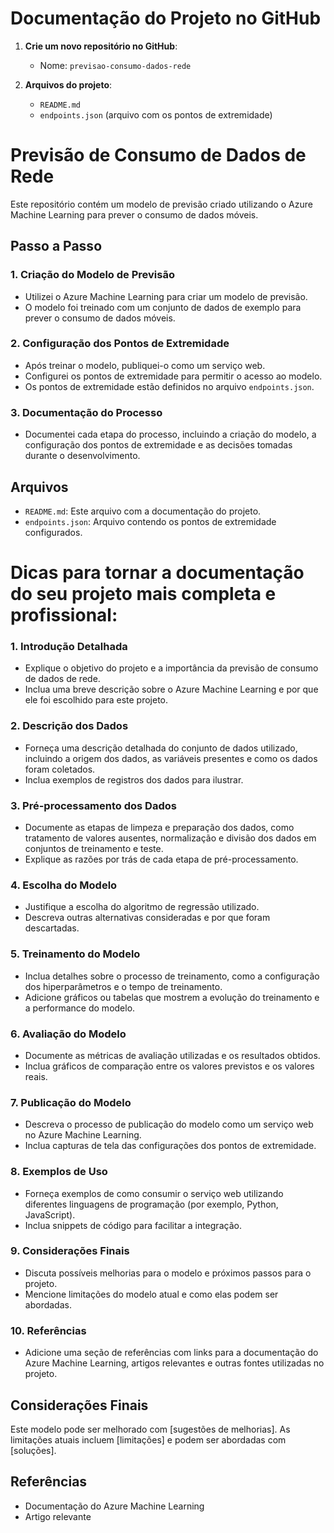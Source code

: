# Documentação do Projeto no GitHub

1. **Crie um novo repositório no GitHub**:
   - Nome: `previsao-consumo-dados-rede`

2. **Arquivos do projeto**:
   - `README.md`
   - `endpoints.json` (arquivo com os pontos de extremidade)

# Previsão de Consumo de Dados de Rede

Este repositório contém um modelo de previsão criado utilizando o Azure Machine Learning para prever o consumo de dados móveis.

## Passo a Passo

### 1. Criação do Modelo de Previsão

- Utilizei o Azure Machine Learning para criar um modelo de previsão.
- O modelo foi treinado com um conjunto de dados de exemplo para prever o consumo de dados móveis.

### 2. Configuração dos Pontos de Extremidade

- Após treinar o modelo, publiquei-o como um serviço web.
- Configurei os pontos de extremidade para permitir o acesso ao modelo.
- Os pontos de extremidade estão definidos no arquivo `endpoints.json`.

### 3. Documentação do Processo

- Documentei cada etapa do processo, incluindo a criação do modelo, a configuração dos pontos de extremidade e as decisões tomadas durante o desenvolvimento.

## Arquivos

- `README.md`: Este arquivo com a documentação do projeto.
- `endpoints.json`: Arquivo contendo os pontos de extremidade configurados.




# Dicas para tornar a documentação do seu projeto mais completa e profissional:

### 1. **Introdução Detalhada**
   - Explique o objetivo do projeto e a importância da previsão de consumo de dados de rede.
   - Inclua uma breve descrição sobre o Azure Machine Learning e por que ele foi escolhido para este projeto.

### 2. **Descrição dos Dados**
   - Forneça uma descrição detalhada do conjunto de dados utilizado, incluindo a origem dos dados, as variáveis presentes e como os dados foram coletados.
   - Inclua exemplos de registros dos dados para ilustrar.

### 3. **Pré-processamento dos Dados**
   - Documente as etapas de limpeza e preparação dos dados, como tratamento de valores ausentes, normalização e divisão dos dados em conjuntos de treinamento e teste.
   - Explique as razões por trás de cada etapa de pré-processamento.

### 4. **Escolha do Modelo**
   - Justifique a escolha do algoritmo de regressão utilizado.
   - Descreva outras alternativas consideradas e por que foram descartadas.

### 5. **Treinamento do Modelo**
   - Inclua detalhes sobre o processo de treinamento, como a configuração dos hiperparâmetros e o tempo de treinamento.
   - Adicione gráficos ou tabelas que mostrem a evolução do treinamento e a performance do modelo.

### 6. **Avaliação do Modelo**
   - Documente as métricas de avaliação utilizadas e os resultados obtidos.
   - Inclua gráficos de comparação entre os valores previstos e os valores reais.

### 7. **Publicação do Modelo**
   - Descreva o processo de publicação do modelo como um serviço web no Azure Machine Learning.
   - Inclua capturas de tela das configurações dos pontos de extremidade.

### 8. **Exemplos de Uso**
   - Forneça exemplos de como consumir o serviço web utilizando diferentes linguagens de programação (por exemplo, Python, JavaScript).
   - Inclua snippets de código para facilitar a integração.

### 9. **Considerações Finais**
   - Discuta possíveis melhorias para o modelo e próximos passos para o projeto.
   - Mencione limitações do modelo atual e como elas podem ser abordadas.

### 10. **Referências**
   - Adicione uma seção de referências com links para a documentação do Azure Machine Learning, artigos relevantes e outras fontes utilizadas no projeto.


## Considerações Finais
Este modelo pode ser melhorado com [sugestões de melhorias]. As limitações atuais incluem [limitações] e podem ser abordadas com [soluções].

## Referências
- Documentação do Azure Machine Learning
- Artigo relevante








